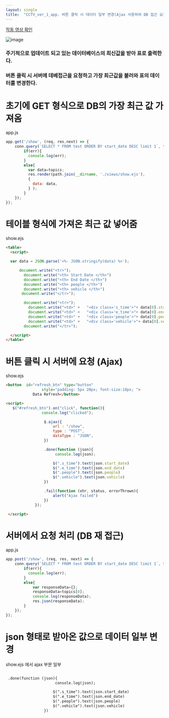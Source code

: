 ```yaml
---
layout: single
title:  "CCTV_ver_1_app. 버튼 클릭 시 데이터 일부 변경(Ajax 사용하여 DB 접근 요청)"
---
```



[작동 영상 확인](https://www.youtube.com/watch?v=P29KqUuVSZo)

![image](https://user-images.githubusercontent.com/61939286/124620913-ce352100-deb4-11eb-945c-7898445bf864.png)

### 주기적으로 업데이트 되고 있는 데이터베이스의 최신값을 받아 표로 출력한다.  
### 버튼 클릭 시 서버에 데베접근을 요청하고 가장 최근값을 불러와 표의 데이터를 변경한다.  



# 초기에 GET 형식으로 DB의 가장 최근 값 가져옴
app.js
```js
app.get('/show', (req, res,next) => {
    conn.query(`SELECT * FROM test ORDER BY start_date DESC limit 1`, function(err,topics){
        if(err){
          console.log(err);
        }
        else{
          var data=topics;
          res.render(path.join(__dirname, './views/show.ejs'),
          {
            data: data,
          } );
        }
    });
});
```


# 테이블 형식에 가져온 최근 값 넣어줌
show.ejs
```html
<table>
  <script>

  var data = JSON.parse('<%- JSON.stringify(data) %>');

      document.write("<tr>");
        document.write("<th> Start Date </th>")
        document.write("<th> End Date </th>")
        document.write("<th> people </th>")
        document.write("<th> vehicle </th>")
       document.write("</tr>");

        document.write("<tr>");
          document.write("<td>" +	"<div class='s_time'>"+ data[0].start_date+"</div>" + "</td>");
          document.write("<td>" +	"<div class='e_time'>"+ data[0].end_date+"</div>" + "</td>");
          document.write("<td>" +	"<div class='people'>"+ data[0].people+"</div>" + "</td>");
          document.write("<td>" +	"<div class='vehicle'>"+ data[0].vehicle + "</div>" + "</td>");
        document.write("</tr>");

  </script>
</table>
 ```

# 버튼 클릭 시 서버에 요청 (Ajax)
show.ejs
```html
<button  id="refresh_btn" type="button"
				style="padding: 5px 20px; font-size:18px; ">
			Data Refresh</button>
```

```html
<script>
   $("#refresh_btn").on("click", function(){
                console.log("clicked");

                 $.ajax({
                     url : "/show",
                     type : "POST",
                     dataType : "JSON",
                 })

                 .done(function (json){
                      console.log(json);

                     $(".s_time").text(json.start_date)
                     $(".e_time").text(json.end_date)
                     $(".people").text(json.people)
                     $(".vehicle").text(json.vehicle)
                 })

                 .fail(function (xhr, status, errorThrown){
                     alert("Ajax failed")
                 })
             });

 </script>
```

# 서버에서 요청 처리 (DB 재 접근)
app.js
```js
app.post('/show', (req, res, next) => {
    conn.query(`SELECT * FROM test ORDER BY start_date DESC limit 1`, function(err,topics){
        if(err){
          console.log(err);
        }
        else{
            var responseData={};
            responseData=topics[0];
            console.log(responseData);
            res.json(responseData);
        }
    });
});

```

# json 형태로 받아온 값으로 데이터 일부 변경
show.ejs 에서 ajax 부분 일부
```html

 .done(function (json){
                      console.log(json);

                     $(".s_time").text(json.start_date)
                     $(".e_time").text(json.end_date)
                     $(".people").text(json.people)
                     $(".vehicle").text(json.vehicle)
                 })
```











